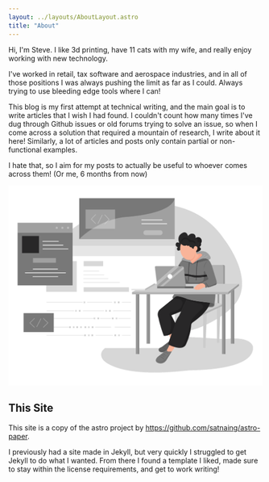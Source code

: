 ```yaml
---
layout: ../layouts/AboutLayout.astro
title: "About"
---
```


Hi, I'm Steve. I like 3d printing, have 11 cats with my wife, and really enjoy working with new technology.

I've worked in retail, tax software and aerospace industries, and in all of those positions I was always pushing the limit
as far as I could. Always trying to use bleeding edge tools where I can!

This blog is my first attempt at technical writing, and the main goal is to write articles that I wish I had found. I couldn't
count how many times I've dug through Github issues or old forums trying to solve an issue, so when I come across a solution that required
a mountain of research, I write about it here! Similarly, a lot of articles and posts only contain partial or non-functional examples.

I hate that, so I aim for my posts to actually be useful to whoever comes across them! (Or me, 6 months from now)

<div>
  <img src="/assets/dev.svg" class="sm:w-1/2 mx-auto" alt="coding dev illustration">
</div>

## This Site

This site is a copy of the astro project by https://github.com/satnaing/astro-paper. 

I previously had a site made in Jekyll, but
very quickly I struggled to get Jekyll to do what I wanted. From
there I found a template I liked, made sure to stay within the license requirements, and get to work writing!
